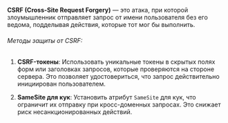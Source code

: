 **CSRF (Cross-Site Request Forgery)** — это атака, при которой злоумышленник отправляет запрос от имени пользователя без его ведома, подделывая действия, которые тот мог бы выполнить.

###### Методы защиты от CSRF:

1. **CSRF-токены**: Использовать уникальные токены в скрытых полях форм или заголовках запросов, которые проверяются на стороне сервера. Это позволяет удостовериться, что запрос действительно инициирован пользователем.

2. **SameSite для кук**: Установить атрибут `SameSite` для кук, что ограничит их отправку при кросс-доменных запросах. Это снижает риск несанкционированных действий.
